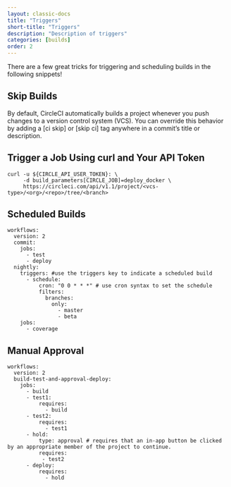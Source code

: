 ```yaml
---
layout: classic-docs
title: "Triggers"
short-title: "Triggers"
description: "Description of triggers"
categories: [builds]
order: 2
---
```



There are a few great tricks for triggering and scheduling builds in the following snippets!

## Skip Builds 

By default, CircleCI automatically builds a project whenever you push changes to a version control system (VCS). You can override this behavior by adding a [ci skip] or [skip ci] tag anywhere in a commit’s title or description. 


## Trigger a Job Using curl and Your API Token

```
curl -u ${CIRCLE_API_USER_TOKEN}: \
     -d build_parameters[CIRCLE_JOB]=deploy_docker \
     https://circleci.com/api/v1.1/project/<vcs-type>/<org>/<repo>/tree/<branch>
```

## Scheduled Builds 

```
workflows:
  version: 2
  commit:
    jobs:
      - test
      - deploy
  nightly:
    triggers: #use the triggers key to indicate a scheduled build
      - schedule:
          cron: "0 0 * * *" # use cron syntax to set the schedule
          filters:
            branches:
              only:
                - master
                - beta
    jobs:
      - coverage
```      

## Manual Approval

```
workflows:
  version: 2
  build-test-and-approval-deploy:
    jobs:
      - build
      - test1:
          requires:
            - build
      - test2:
          requires:
            - test1
      - hold:
          type: approval # requires that an in-app button be clicked by an appropriate member of the project to continue.
          requires:
           - test2
      - deploy:
          requires:
            - hold
```
